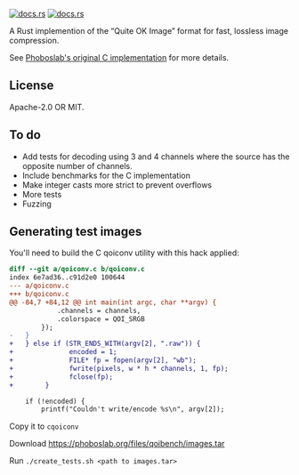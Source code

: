[![docs.rs](https://img.shields.io/crates/v/qoi)](https://crates.io/crates/qoi)
[![docs.rs](https://img.shields.io/docsrs/qoi)](https://docs.rs/qoi)

A Rust implemention of the “Quite OK Image” format for fast, lossless image
compression.

See [Phoboslab's original C implementation](https://github.com/phoboslab/qoi) for more details.

## License

Apache-2.0 OR MIT.

## To do

- Add tests for decoding using 3 and 4 channels where the source has the opposite
  number of channels.
- Include benchmarks for the C implementation
- Make integer casts more strict to prevent overflows
- More tests
- Fuzzing

## Generating test images

You'll need to build the C qoiconv utility with this hack applied:

```diff
diff --git a/qoiconv.c b/qoiconv.c
index 6e7ad36..c91d2e0 100644
--- a/qoiconv.c
+++ b/qoiconv.c
@@ -84,7 +84,12 @@ int main(int argc, char **argv) {
 			.channels = channels,
 			.colorspace = QOI_SRGB
 		});
-	}
+	} else if (STR_ENDS_WITH(argv[2], ".raw")) {
+              encoded = 1;
+              FILE* fp = fopen(argv[2], "wb");
+              fwrite(pixels, w * h * channels, 1, fp);
+              fclose(fp);
+        }

 	if (!encoded) {
 		printf("Couldn't write/encode %s\n", argv[2]);
```

Copy it to `cqoiconv`

Download https://phoboslab.org/files/qoibench/images.tar

Run `./create_tests.sh <path to images.tar>`
